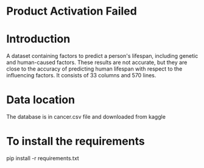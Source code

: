 # Product Activation Failed
# Introduction
A dataset containing factors to predict a person's lifespan, including genetic and human-caused factors. These results are not accurate, but they are close to the accuracy of predicting human lifespan with respect to the influencing factors. It consists of 33 columns and 570 lines.
# Data location
The database is in cancer.csv file and downloaded from kaggle
# To install the requirements
pip install -r requirements.txt
